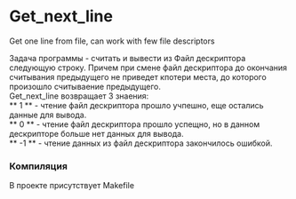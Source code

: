 # Get_next_line
Get one line from file, can work with few file descriptors

Задача программы - считать и вывести из Файл дескриптора следующую строку. Причем при смене файл дескриптора до окончания считывания предыдущего не приведет кпотери места, до которого произошло считываение предыдущего.  
Get_next_line возвращает 3 знаения:  
** 1 ** - чтение файл дескриптора прошло учпешно, еще остались данные для вывода.  
** 0 ** - чтение файл дескриптора прошло успещно, но в данном дескрипторе больше нет данных для вывода.  
** -1 ** - чтение данных из файл дескриптора закончилось ошибкой.

### Компиляция
В проекте присутствует Makefile

